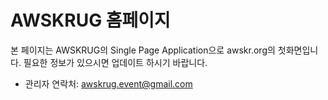 # AWSKRUG 홈페이지
본 페이지는 AWSKRUG의 Single Page Application으로 awskr.org의 첫화면입니다. 필요한 정보가 있으시면 업데이트 하시기 바랍니다.

- 관리자 연락처: awskrug.event@gmail.com

